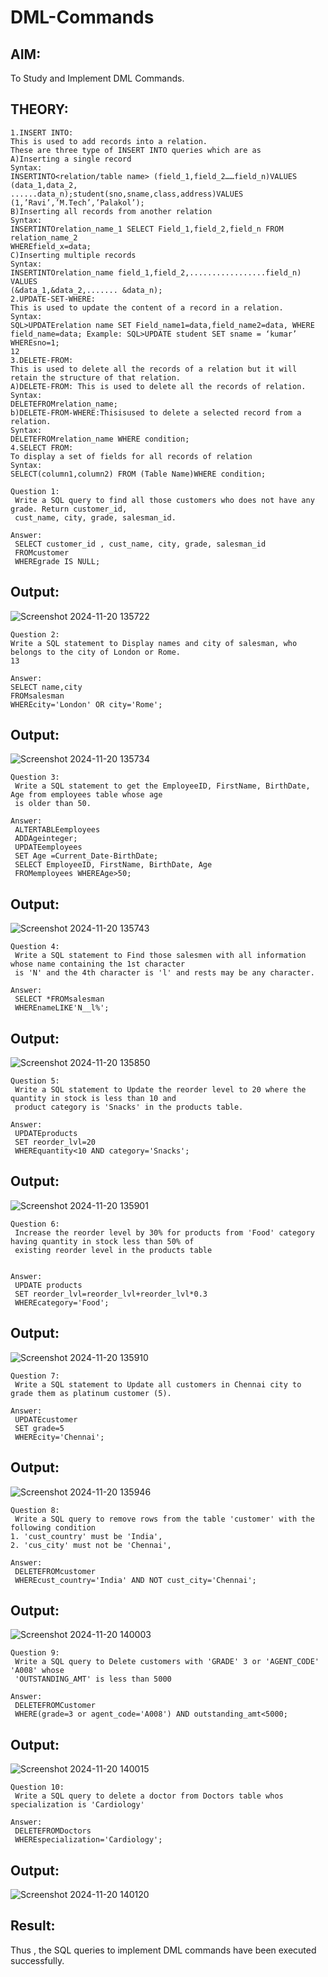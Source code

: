 # DML-Commands

## AIM:
 To Study and Implement DML Commands.
 ## THEORY:
 ```
 1.INSERT INTO:
 This is used to add records into a relation.
 These are three type of INSERT INTO queries which are as
 A)Inserting a single record
 Syntax:
 INSERTINTO<relation/table name> (field_1,field_2……field_n)VALUES (data_1,data_2,
 ......data_n);student(sno,sname,class,address)VALUES (1,’Ravi’,’M.Tech’,’Palakol’);
 B)Inserting all records from another relation
 Syntax:
 INSERTINTOrelation_name_1 SELECT Field_1,field_2,field_n FROM relation_name_2
 WHEREfield_x=data;
 C)Inserting multiple records
 Syntax:
 INSERTINTOrelation_name field_1,field_2,.................field_n) VALUES
 (&data_1,&data_2,....... &data_n);
 2.UPDATE-SET-WHERE:
 This is used to update the content of a record in a relation.
 Syntax:
 SQL>UPDATErelation name SET Field_name1=data,field_name2=data, WHERE
 field_name=data; Example: SQL>UPDATE student SET sname = ‘kumar’ WHEREsno=1;
 12
3.DELETE-FROM:
 This is used to delete all the records of a relation but it will retain the structure of that relation.
 A)DELETE-FROM: This is used to delete all the records of relation.
 Syntax:
 DELETEFROMrelation_name;
 b)DELETE-FROM-WHERE:Thisisused to delete a selected record from a relation.
 Syntax:
 DELETEFROMrelation_name WHERE condition;
 4.SELECT FROM:
 To display a set of fields for all records of relation
 Syntax:
 SELECT(column1,column2) FROM (Table Name)WHERE condition;
```

```
Question 1:
 Write a SQL query to find all those customers who does not have any grade. Return customer_id,
 cust_name, city, grade, salesman_id.

Answer:
 SELECT customer_id , cust_name, city, grade, salesman_id
 FROMcustomer
 WHEREgrade IS NULL;
```
 ## Output:
![Screenshot 2024-11-20 135722](https://github.com/user-attachments/assets/2de9155d-44c0-4cff-845f-f8c3162563f8)

 ```
Question 2:
 Write a SQL statement to Display names and city of salesman, who belongs to the city of London or Rome.
 13

Answer:
 SELECT name,city
 FROMsalesman
 WHEREcity='London' OR city='Rome';
```
## Output:
![Screenshot 2024-11-20 135734](https://github.com/user-attachments/assets/79cd3aa3-0206-48ac-b512-5ef77aced33a)

```
Question 3:
 Write a SQL statement to get the EmployeeID, FirstName, BirthDate, Age from employees table whose age
 is older than 50.

Answer:
 ALTERTABLEemployees
 ADDAgeinteger;
 UPDATEemployees
 SET Age =Current_Date-BirthDate;
 SELECT EmployeeID, FirstName, BirthDate, Age
 FROMemployees WHEREAge>50;
```
## Output:
![Screenshot 2024-11-20 135743](https://github.com/user-attachments/assets/9e7159df-7da4-459d-a356-302a1df3ceb4)

```
Question 4:
 Write a SQL statement to Find those salesmen with all information whose name containing the 1st character
 is 'N' and the 4th character is 'l' and rests may be any character.

Answer:
 SELECT *FROMsalesman
 WHEREnameLIKE'N__l%';
```
## Output:
![Screenshot 2024-11-20 135850](https://github.com/user-attachments/assets/f2723011-69f3-428c-ae94-95be7e8f5a3a)

```
Question 5:
 Write a SQL statement to Update the reorder level to 20 where the quantity in stock is less than 10 and
 product category is 'Snacks' in the products table.

Answer:
 UPDATEproducts
 SET reorder_lvl=20
 WHEREquantity<10 AND category='Snacks';
```
## Output:
![Screenshot 2024-11-20 135901](https://github.com/user-attachments/assets/1516245d-dc4f-4b59-b840-b42ab7091b85)

```
Question 6:
 Increase the reorder level by 30% for products from 'Food' category having quantity in stock less than 50% of
 existing reorder level in the products table
 

Answer:
 UPDATE products
 SET reorder_lvl=reorder_lvl+reorder_lvl*0.3
 WHEREcategory='Food';
```
## Output:
![Screenshot 2024-11-20 135910](https://github.com/user-attachments/assets/0332ad40-7219-463f-a4c0-a7885d69dc22)

```
Question 7:
 Write a SQL statement to Update all customers in Chennai city to grade them as platinum customer (5).

Answer:
 UPDATEcustomer
 SET grade=5
 WHEREcity='Chennai';
```
## Output:
![Screenshot 2024-11-20 135946](https://github.com/user-attachments/assets/e50c38fd-ad73-46da-aa05-881678232cdb)

```
Question 8:
 Write a SQL query to remove rows from the table 'customer' with the following condition
1. 'cust_country' must be 'India',
2. 'cus_city' must not be 'Chennai',

Answer:
 DELETEFROMcustomer
 WHEREcust_country='India' AND NOT cust_city='Chennai';
```
## Output:
![Screenshot 2024-11-20 140003](https://github.com/user-attachments/assets/39154767-b280-4d93-aec5-337dd88e8e95)

```
Question 9:
 Write a SQL query to Delete customers with 'GRADE' 3 or 'AGENT_CODE' 'A008' whose
 'OUTSTANDING_AMT' is less than 5000

Answer:
 DELETEFROMCustomer
 WHERE(grade=3 or agent_code='A008') AND outstanding_amt<5000;
```
## Output:
![Screenshot 2024-11-20 140015](https://github.com/user-attachments/assets/aa9baebb-1c6f-4228-af27-5d23d624d9f9)

```
Question 10:
 Write a SQL query to delete a doctor from Doctors table whos specialization is 'Cardiology'

Answer:
 DELETEFROMDoctors
 WHEREspecialization='Cardiology';
```
## Output:
![Screenshot 2024-11-20 140120](https://github.com/user-attachments/assets/bfce56ee-d254-4c23-9322-7bbe9d17f843)


## Result:
 Thus , the SQL queries to implement DML commands have been executed successfully.

